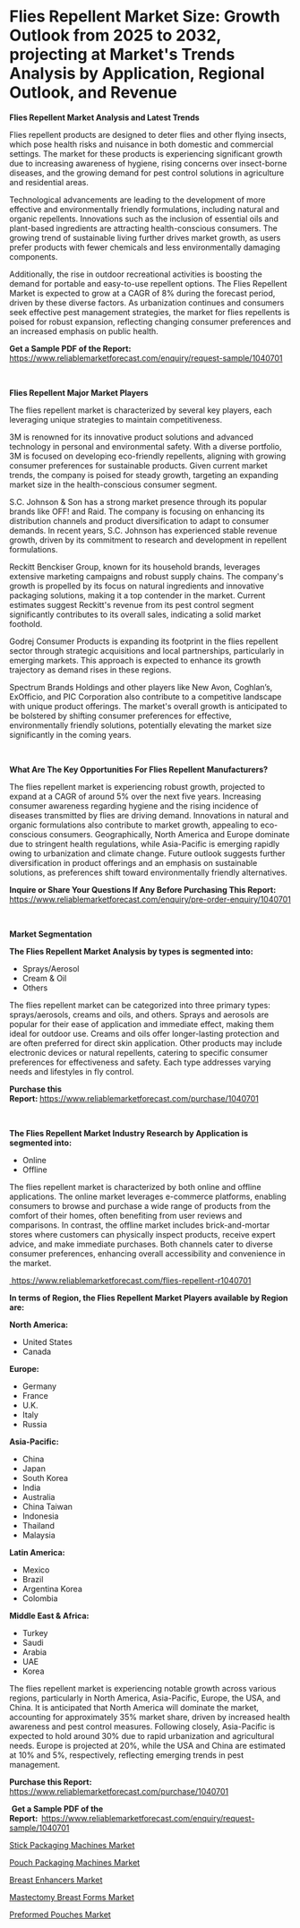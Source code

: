 <p><h1>Flies Repellent Market Size: Growth Outlook from 2025 to 2032, projecting at Market's Trends Analysis by Application, Regional Outlook, and Revenue</h1></p><p><strong>Flies Repellent Market Analysis and Latest Trends</strong></p>
<p><p>Flies repellent products are designed to deter flies and other flying insects, which pose health risks and nuisance in both domestic and commercial settings. The market for these products is experiencing significant growth due to increasing awareness of hygiene, rising concerns over insect-borne diseases, and the growing demand for pest control solutions in agriculture and residential areas.</p><p>Technological advancements are leading to the development of more effective and environmentally friendly formulations, including natural and organic repellents. Innovations such as the inclusion of essential oils and plant-based ingredients are attracting health-conscious consumers. The growing trend of sustainable living further drives market growth, as users prefer products with fewer chemicals and less environmentally damaging components.</p><p>Additionally, the rise in outdoor recreational activities is boosting the demand for portable and easy-to-use repellent options. The Flies Repellent Market is expected to grow at a CAGR of 8% during the forecast period, driven by these diverse factors. As urbanization continues and consumers seek effective pest management strategies, the market for flies repellents is poised for robust expansion, reflecting changing consumer preferences and an increased emphasis on public health.</p></p>
<p><strong>Get a Sample PDF of the Report:&nbsp;</strong> <a href="https://www.reliablemarketforecast.com/enquiry/request-sample/1040701?utm_campaign=1842&utm_medium=2&utm_source=Github&utm_content=ia&utm_term=06032025&utm_id=flies-repellent">https://www.reliablemarketforecast.com/enquiry/request-sample/1040701</a></p>
<p>&nbsp;</p>
<p><strong>Flies Repellent Major Market Players</strong></p>
<p><p>The flies repellent market is characterized by several key players, each leveraging unique strategies to maintain competitiveness. </p><p>3M is renowned for its innovative product solutions and advanced technology in personal and environmental safety. With a diverse portfolio, 3M is focused on developing eco-friendly repellents, aligning with growing consumer preferences for sustainable products. Given current market trends, the company is poised for steady growth, targeting an expanding market size in the health-conscious consumer segment.</p><p>S.C. Johnson & Son has a strong market presence through its popular brands like OFF! and Raid. The company is focusing on enhancing its distribution channels and product diversification to adapt to consumer demands. In recent years, S.C. Johnson has experienced stable revenue growth, driven by its commitment to research and development in repellent formulations.</p><p>Reckitt Benckiser Group, known for its household brands, leverages extensive marketing campaigns and robust supply chains. The company's growth is propelled by its focus on natural ingredients and innovative packaging solutions, making it a top contender in the market. Current estimates suggest Reckitt's revenue from its pest control segment significantly contributes to its overall sales, indicating a solid market foothold.</p><p>Godrej Consumer Products is expanding its footprint in the flies repellent sector through strategic acquisitions and local partnerships, particularly in emerging markets. This approach is expected to enhance its growth trajectory as demand rises in these regions.</p><p>Spectrum Brands Holdings and other players like New Avon, Coghlan’s, ExOfficio, and PIC Corporation also contribute to a competitive landscape with unique product offerings. The market's overall growth is anticipated to be bolstered by shifting consumer preferences for effective, environmentally friendly solutions, potentially elevating the market size significantly in the coming years.</p></p>
<p>&nbsp;</p>
<p><strong>What Are The Key Opportunities For Flies Repellent Manufacturers?</strong></p>
<p><p>The flies repellent market is experiencing robust growth, projected to expand at a CAGR of around 5% over the next five years. Increasing consumer awareness regarding hygiene and the rising incidence of diseases transmitted by flies are driving demand. Innovations in natural and organic formulations also contribute to market growth, appealing to eco-conscious consumers. Geographically, North America and Europe dominate due to stringent health regulations, while Asia-Pacific is emerging rapidly owing to urbanization and climate change. Future outlook suggests further diversification in product offerings and an emphasis on sustainable solutions, as preferences shift toward environmentally friendly alternatives.</p></p>
<p><strong>Inquire or Share Your Questions If Any Before Purchasing This Report:</strong> <a href="https://www.reliablemarketforecast.com/enquiry/pre-order-enquiry/1040701?utm_campaign=1842&utm_medium=2&utm_source=Github&utm_content=ia&utm_term=06032025&utm_id=flies-repellent">https://www.reliablemarketforecast.com/enquiry/pre-order-enquiry/1040701</a></p>
<p>&nbsp;</p>
<p><strong>Market Segmentation</strong></p>
<p><strong>The Flies Repellent Market Analysis by types is segmented into:</strong></p>
<p><ul><li>Sprays/Aerosol</li><li>Cream & Oil</li><li>Others</li></ul></p>
<p><p>The flies repellent market can be categorized into three primary types: sprays/aerosols, creams and oils, and others. Sprays and aerosols are popular for their ease of application and immediate effect, making them ideal for outdoor use. Creams and oils offer longer-lasting protection and are often preferred for direct skin application. Other products may include electronic devices or natural repellents, catering to specific consumer preferences for effectiveness and safety. Each type addresses varying needs and lifestyles in fly control.</p></p>
<p><strong>Purchase this Report:&nbsp;</strong><a href="https://www.reliablemarketforecast.com/purchase/1040701?utm_campaign=1842&utm_medium=2&utm_source=Github&utm_content=ia&utm_term=06032025&utm_id=flies-repellent">https://www.reliablemarketforecast.com/purchase/1040701</a></p>
<p>&nbsp;</p>
<p><strong>The Flies Repellent Market Industry Research by Application is segmented into:</strong></p>
<p><ul><li>Online</li><li>Offline</li></ul></p>
<p><p>The flies repellent market is characterized by both online and offline applications. The online market leverages e-commerce platforms, enabling consumers to browse and purchase a wide range of products from the comfort of their homes, often benefiting from user reviews and comparisons. In contrast, the offline market includes brick-and-mortar stores where customers can physically inspect products, receive expert advice, and make immediate purchases. Both channels cater to diverse consumer preferences, enhancing overall accessibility and convenience in the market.</p></p>
<p><a href="https://www.reliablemarketforecast.com/flies-repellent-r1040701?utm_campaign=1842&utm_medium=2&utm_source=Github&utm_content=ia&utm_term=06032025&utm_id=flies-repellent">&nbsp;https://www.reliablemarketforecast.com/flies-repellent-r1040701</a></p>
<p><strong>In terms of Region, the Flies Repellent Market Players available by Region are:</strong></p>
<p>
    <p> <strong> North America: </strong>
        <ul>
            <li>United States</li>
            <li>Canada</li>
        </ul>
        </p> 
    <p> <strong> Europe: </strong>
        <ul>
            <li>Germany</li>
            <li>France</li>
            <li>U.K.</li>
            <li>Italy</li>
            <li>Russia</li>
        </ul>
        </p> 
    <p> <strong> Asia-Pacific: </strong>
        <ul>
            <li>China</li>
            <li>Japan</li>
            <li>South Korea</li>
            <li>India</li>
            <li>Australia</li>
            <li>China Taiwan</li>
            <li>Indonesia</li>
            <li>Thailand</li>
            <li>Malaysia</li>
        </ul>
        </p> 
    <p> <strong> Latin America: </strong>
        <ul>
            <li>Mexico</li>
            <li>Brazil</li>
            <li>Argentina Korea</li>
            <li>Colombia</li>
        </ul>
        </p> 
    <p> <strong> Middle East & Africa: </strong>
        <ul>
            <li>Turkey</li>
            <li>Saudi</li>
            <li>Arabia</li>
            <li>UAE</li>
            <li>Korea</li>
        </ul>
    </p>
    </p>
<p><p>The flies repellent market is experiencing notable growth across various regions, particularly in North America, Asia-Pacific, Europe, the USA, and China. It is anticipated that North America will dominate the market, accounting for approximately 35% market share, driven by increased health awareness and pest control measures. Following closely, Asia-Pacific is expected to hold around 30% due to rapid urbanization and agricultural needs. Europe is projected at 20%, while the USA and China are estimated at 10% and 5%, respectively, reflecting emerging trends in pest management.</p></p>
<p><strong>Purchase this Report: </strong><a href="https://www.reliablemarketforecast.com/purchase/1040701?utm_campaign=1842&utm_medium=2&utm_source=Github&utm_content=ia&utm_term=06032025&utm_id=flies-repellent">https://www.reliablemarketforecast.com/purchase/1040701</a></p>
<p>&nbsp;<strong>Get a Sample PDF of the Report:&nbsp;&nbsp;</strong><a href="https://www.reliablemarketforecast.com/enquiry/request-sample/1040701?utm_campaign=1842&utm_medium=2&utm_source=Github&utm_content=ia&utm_term=06032025&utm_id=flies-repellent">https://www.reliablemarketforecast.com/enquiry/request-sample/1040701</a></p>
<p><strong></strong></p>
<p><p><a href="https://github.com/snaikraso/Market-Research-Report-List-1/blob/main/stick-packaging-machines-market.md?utm_campaign=1842&utm_medium=2&utm_source=Github&utm_content=ia&utm_term=06032025&utm_id=flies-repellent">Stick Packaging Machines Market</a></p><p><a href="https://github.com/shimweummul/Market-Research-Report-List-1/blob/main/pouch-packaging-machines-market.md?utm_campaign=1842&utm_medium=2&utm_source=Github&utm_content=ia&utm_term=06032025&utm_id=flies-repellent">Pouch Packaging Machines Market</a></p><p><a href="https://github.com/buseknoden2b/Market-Research-Report-List-1/blob/main/breast-enhancers-market.md?utm_campaign=1842&utm_medium=2&utm_source=Github&utm_content=ia&utm_term=06032025&utm_id=flies-repellent">Breast Enhancers Market</a></p><p><a href="https://github.com/bauldlimle6h/Market-Research-Report-List-1/blob/main/mastectomy-breast-forms-market.md?utm_campaign=1842&utm_medium=2&utm_source=Github&utm_content=ia&utm_term=06032025&utm_id=flies-repellent">Mastectomy Breast Forms Market</a></p><p><a href="https://github.com/sternymkere4/Market-Research-Report-List-1/blob/main/preformed-pouches-market.md?utm_campaign=1842&utm_medium=2&utm_source=Github&utm_content=ia&utm_term=06032025&utm_id=flies-repellent">Preformed Pouches Market</a></p></p>